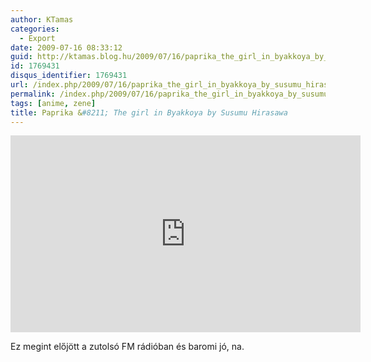 ```yaml
---
author: KTamas
categories:
  - Export
date: 2009-07-16 08:33:12
guid: http://ktamas.blog.hu/2009/07/16/paprika_the_girl_in_byakkoya_by_susumu_hirasawa
id: 1769431
disqus_identifier: 1769431
url: /index.php/2009/07/16/paprika_the_girl_in_byakkoya_by_susumu_hirasawa/
permalink: /index.php/2009/07/16/paprika_the_girl_in_byakkoya_by_susumu_hirasawa/
tags: [anime, zene]
title: Paprika &#8211; The girl in Byakkoya by Susumu Hirasawa
---
```


<iframe width="560" height="315" src="https://www.youtube.com/embed/DMc2EW6Pmkk" frameborder="0" allow="accelerometer; autoplay; encrypted-media; gyroscope; picture-in-picture" allowfullscreen></iframe>

Ez megint előjött a zutolsó FM rádióban és baromi jó, na.
